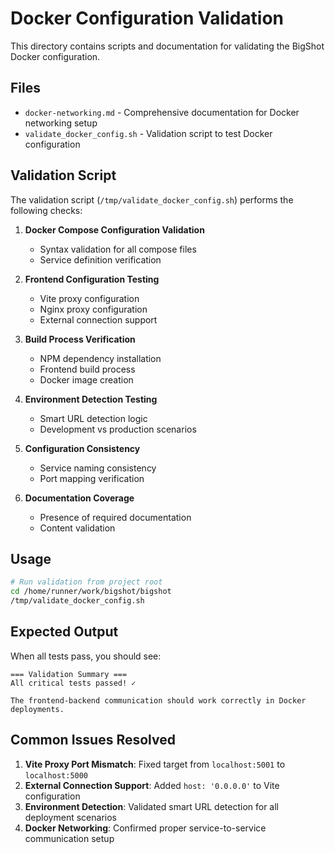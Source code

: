 # Docker Configuration Validation

This directory contains scripts and documentation for validating the BigShot Docker configuration.

## Files

- `docker-networking.md` - Comprehensive documentation for Docker networking setup
- `validate_docker_config.sh` - Validation script to test Docker configuration

## Validation Script

The validation script (`/tmp/validate_docker_config.sh`) performs the following checks:

1. **Docker Compose Configuration Validation**
   - Syntax validation for all compose files
   - Service definition verification

2. **Frontend Configuration Testing**
   - Vite proxy configuration
   - Nginx proxy configuration
   - External connection support

3. **Build Process Verification**
   - NPM dependency installation
   - Frontend build process
   - Docker image creation

4. **Environment Detection Testing**
   - Smart URL detection logic
   - Development vs production scenarios

5. **Configuration Consistency**
   - Service naming consistency
   - Port mapping verification

6. **Documentation Coverage**
   - Presence of required documentation
   - Content validation

## Usage

```bash
# Run validation from project root
cd /home/runner/work/bigshot/bigshot
/tmp/validate_docker_config.sh
```

## Expected Output

When all tests pass, you should see:
```
=== Validation Summary ===
All critical tests passed! ✓

The frontend-backend communication should work correctly in Docker deployments.
```

## Common Issues Resolved

1. **Vite Proxy Port Mismatch**: Fixed target from `localhost:5001` to `localhost:5000`
2. **External Connection Support**: Added `host: '0.0.0.0'` to Vite configuration
3. **Environment Detection**: Validated smart URL detection for all deployment scenarios
4. **Docker Networking**: Confirmed proper service-to-service communication setup